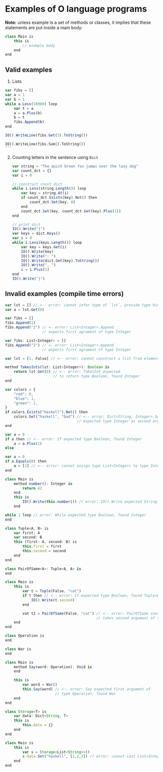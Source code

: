 # Examples of O language programs

**Note:** unless example is a set of methods or classes, it implies that these statements are put inside a main body:

```ts
class Main is
    this is
        // example body
    end
end
```

## Valid examples

1. Lists
```ts
var fibs = []
var a = 1
var b = 1
while a.Less(10000) loop
    var t = a
    a = a.Plus(b)
    b = t
    fibs.Append(b)
end

IO().WriteLine(fibs.Get(3).ToString())
```

    IO().WriteLine(fibs.Sum().ToString())
    ```

2. Counting letters in the sentence using `Dict`

    ```ts
    var string = "The quick brown fox jumps over the lazy dog"
    var count_dct = {}
    var i = 0

    // construct count dict
    while i.Less(string.Length()) loop
        var key = string.At(i)
        if count_dct.Exists(key).Not() then
            count_dct.Set(key, 0)
        end
        count_dct.Set(key, count_dct.Get(key).Plus(1))
    end

    // print dict
    IO().Write("{")
    var keys = dict.Keys()
    var i = 0
    while i.Less(keys.Length()) loop
        var key = keys.Get(i)
        IO().Write(key)
        IO().Write(": ")
        IO().Write(dict.Get(key).ToString())
        IO().Write(", ")
        i = i.Plus(1)
    end
    IO().Write("}")
    ```

## Invalid examples (compile time errors)

```ts
var lst = [] // <-- error: cannot infer type of `lst`, provide type hint
var a = lst.Get(0)
```


```ts
var fibs = []
fibs.Append(1)
fibs.Append("2") // <- error: List<Integer>.Append 
                 // expects first agrument of type Integer
```

```ts
var fibs: List<Integer> = []
fibs.Append("2") // <- error: List<Integer>.Append 
                 // expects first agrument of type Integer
```

```ts
var lst = [1, False] // <-- error: cannot construct a list from elements of different types
```

```ts
method TakesInts(lst: List<Integer>): Boolean is
    return lst.Get(0) // <-- error: TakesInt expected 
                      // to return type Boolean, found Integer
end
```

```ts
var colors = {
    "red": 0, 
    "blue": 1,
    "green": 2,
}
if colors.Exists("haskell").Not() then
    colors.Set("haskell", "bad") // <-- error: Dict<String, Integer>.Set 
                                 // expected type Integer as second argument, found String
end
```

```ts
var a = 0
if a then // <-- error: If expected type Boolean, found Integer
    a = a.Plus(1)
else
```

```ts
var a = 0
if a.Equals(0) then
    a = [1] // <-- error: cannot assign type List<Integer> to type Integer 
end
```

```ts
class Main is
    method number(): Integer is
        return 42
    end
    this is
        IO().Write(this.number()) // error: IO().Write expected String as first argument, found Integer
    end
```

```ts
while 1 loop // error: While expected type Boolean, found Integer
end
```

```ts
class Tuple<A, B> is
    var first: A
    var second: B
    this (first: A, second: B) is
        this.first = first
        this.second = second
    end
end

class PairOfSame<A>: Tuple<A, A> is
end

class Main is
    this is
        var t = Tuple(False, "cat")
        if t then // <-- error: If expected type Boolean, found Tuple<Boolean, String>
            IO().Write(t.second)
        end

        vat t2 = PairOfSame(False, "cat") // <-- error: PairOfSame constructor 
                                          // takes second argument of type Boolean, found String
    end
end
```

```ts
class Operation is
end

class War is
end

class Main is
    method Say(word: Operation): Void is
    end

    this is
        var word = War()
        this.Say(word) // <-- error: Say expected first argument of
                       // type Operation, found War
    end
end
```

```ts
class Storage<T> is
    var data: Dict<String, T>
    this is
        this.data = {}
    end
end

class Main is
    this is
        var s = Storage<List<String>>()
        s.data.Set("haskell", [1,2,3]) // error: cannot cast List<Integer> to List<String>
    end
end
```
